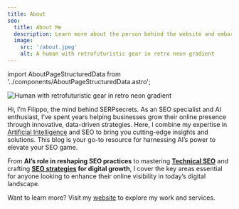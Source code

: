 ```yaml
---
title: About
seo:
  title: About Me
  description: Learn more about the person behind the website and embark on a journey of inspiration and shared experiences.
  image:
    src: '/about.jpeg'
    alt: A human with retrofuturistic gear in retro neon gradient
---
```


import AboutPageStructuredData from '../components/AboutPageStructuredData.astro';

<AboutPageStructuredData
    title={frontmatter.title}
    seo={frontmatter.seo}
    slot="structured-data"
/>

![Human with retrofuturistic gear in retro neon gradient](/about.jpeg)

Hi, I’m Filippo, the mind behind SERPsecrets. As an SEO specialist and AI enthusiast, I’ve spent years helping businesses grow their online presence through innovative, data-driven strategies. Here, I combine my expertise in [Artificial Intelligence](https://www.serp-secrets.com/artificial-intelligence/) and SEO to bring you cutting-edge insights and solutions. This blog is your go-to resource for harnessing AI’s power to elevate your SEO game.

From **AI’s role in reshaping SEO practices** to mastering **[Technical SEO](https://www.serp-secrets.com/technical-seo/)** and crafting **[SEO strategies](https://www.serp-secrets.com/seo-strategies/) for digital growth**, I cover the key areas essential for anyone looking to enhance their online visibility in today’s digital landscape.

Want to learn more? Visit my [website](https://www.filippodanesi.it/) to explore my work and services.
